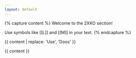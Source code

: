 ```yaml
---
layout: default
---
```


{% capture content %}
Welcome to the 2XKO section!

Use symbols like [[L]] and [[M]] in your text.
{% endcapture %}

{{ content | replace: 'Use', 'Doos' }}

{{ content }}
